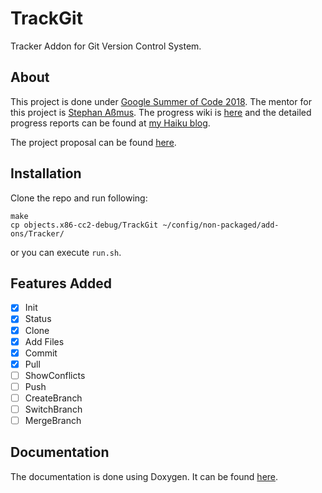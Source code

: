 # TrackGit

Tracker Addon for Git Version Control System.

## About

This project is done under [Google Summer of Code 2018](https://summerofcode.withgoogle.com/organizations/4821756754264064/#4903524337451008). The mentor for this project is [Stephan Aßmus](https://github.com/stippi). The progress wiki is [here](https://github.com/Hrily/TrackGit/wiki) and the detailed progress reports can be found at [my Haiku blog](https://www.haiku-os.org/blog/hrily).

The project proposal can be found [here](https://drive.google.com/file/d/1nailoOCGmpRVo3sZ8mdXGmpuWxXdgf1T/view).

## Installation

Clone the repo and run following:

```
make
cp objects.x86-cc2-debug/TrackGit ~/config/non-packaged/add-ons/Tracker/
```

or you can execute `run.sh`.

## Features Added

+ [x] Init
+ [x] Status
+ [x] Clone
+ [x] Add Files
+ [x] Commit
+ [x] Pull
+ [ ] ShowConflicts
+ [ ] Push
+ [ ] CreateBranch
+ [ ] SwitchBranch
+ [ ] MergeBranch

## Documentation

The documentation is done using Doxygen. It can be found 
[here](https://hrily.github.io/TrackGit).